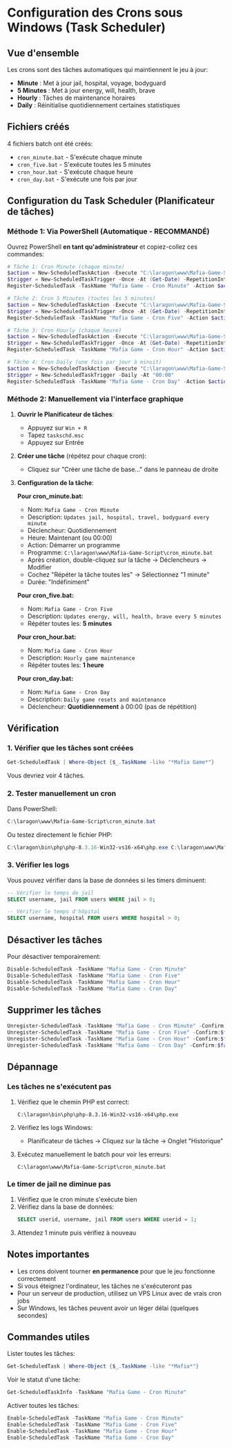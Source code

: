 # Configuration des Crons sous Windows (Task Scheduler)

## Vue d'ensemble

Les crons sont des tâches automatiques qui maintiennent le jeu à jour:
- **Minute** : Met à jour jail, hospital, voyage, bodyguard
- **5 Minutes** : Met à jour energy, will, health, brave
- **Hourly** : Tâches de maintenance horaires
- **Daily** : Réinitialise quotidiennement certaines statistiques

## Fichiers créés

4 fichiers batch ont été créés:
- `cron_minute.bat` - S'exécute chaque minute
- `cron_five.bat` - S'exécute toutes les 5 minutes
- `cron_hour.bat` - S'exécute chaque heure
- `cron_day.bat` - S'exécute une fois par jour

## Configuration du Task Scheduler (Planificateur de tâches)

### Méthode 1: Via PowerShell (Automatique - RECOMMANDÉ)

Ouvrez PowerShell **en tant qu'administrateur** et copiez-collez ces commandes:

```powershell
# Tâche 1: Cron Minute (chaque minute)
$action = New-ScheduledTaskAction -Execute "C:\laragon\www\Mafia-Game-Script\cron_minute.bat"
$trigger = New-ScheduledTaskTrigger -Once -At (Get-Date) -RepetitionInterval (New-TimeSpan -Minutes 1) -RepetitionDuration ([TimeSpan]::MaxValue)
Register-ScheduledTask -TaskName "Mafia Game - Cron Minute" -Action $action -Trigger $trigger -Description "Updates jail, hospital, travel, bodyguard every minute"

# Tâche 2: Cron 5 Minutes (toutes les 5 minutes)
$action = New-ScheduledTaskAction -Execute "C:\laragon\www\Mafia-Game-Script\cron_five.bat"
$trigger = New-ScheduledTaskTrigger -Once -At (Get-Date) -RepetitionInterval (New-TimeSpan -Minutes 5) -RepetitionDuration ([TimeSpan]::MaxValue)
Register-ScheduledTask -TaskName "Mafia Game - Cron Five" -Action $action -Trigger $trigger -Description "Updates energy, will, health, brave every 5 minutes"

# Tâche 3: Cron Hourly (chaque heure)
$action = New-ScheduledTaskAction -Execute "C:\laragon\www\Mafia-Game-Script\cron_hour.bat"
$trigger = New-ScheduledTaskTrigger -Once -At (Get-Date) -RepetitionInterval (New-TimeSpan -Hours 1) -RepetitionDuration ([TimeSpan]::MaxValue)
Register-ScheduledTask -TaskName "Mafia Game - Cron Hour" -Action $action -Trigger $trigger -Description "Hourly game maintenance"

# Tâche 4: Cron Daily (une fois par jour à minuit)
$action = New-ScheduledTaskAction -Execute "C:\laragon\www\Mafia-Game-Script\cron_day.bat"
$trigger = New-ScheduledTaskTrigger -Daily -At "00:00"
Register-ScheduledTask -TaskName "Mafia Game - Cron Day" -Action $action -Trigger $trigger -Description "Daily game resets and maintenance"
```

### Méthode 2: Manuellement via l'interface graphique

1. **Ouvrir le Planificateur de tâches**:
   - Appuyez sur `Win + R`
   - Tapez `taskschd.msc`
   - Appuyez sur Entrée

2. **Créer une tâche** (répétez pour chaque cron):
   - Cliquez sur "Créer une tâche de base..." dans le panneau de droite
   
3. **Configuration de la tâche**:
   
   **Pour cron_minute.bat:**
   - Nom: `Mafia Game - Cron Minute`
   - Description: `Updates jail, hospital, travel, bodyguard every minute`
   - Déclencheur: Quotidiennement
   - Heure: Maintenant (ou 00:00)
   - Action: Démarrer un programme
   - Programme: `C:\laragon\www\Mafia-Game-Script\cron_minute.bat`
   - Après création, double-cliquez sur la tâche → Déclencheurs → Modifier
   - Cochez "Répéter la tâche toutes les" → Sélectionnez "1 minute"
   - Durée: "Indéfiniment"
   
   **Pour cron_five.bat:**
   - Nom: `Mafia Game - Cron Five`
   - Description: `Updates energy, will, health, brave every 5 minutes`
   - Répéter toutes les: **5 minutes**
   
   **Pour cron_hour.bat:**
   - Nom: `Mafia Game - Cron Hour`
   - Description: `Hourly game maintenance`
   - Répéter toutes les: **1 heure**
   
   **Pour cron_day.bat:**
   - Nom: `Mafia Game - Cron Day`
   - Description: `Daily game resets and maintenance`
   - Déclencheur: **Quotidiennement** à 00:00 (pas de répétition)

## Vérification

### 1. Vérifier que les tâches sont créées

```powershell
Get-ScheduledTask | Where-Object {$_.TaskName -like "*Mafia Game*"}
```

Vous devriez voir 4 tâches.

### 2. Tester manuellement un cron

Dans PowerShell:
```powershell
C:\laragon\www\Mafia-Game-Script\cron_minute.bat
```

Ou testez directement le fichier PHP:
```powershell
C:\laragon\bin\php\php-8.3.16-Win32-vs16-x64\php.exe C:\laragon\www\Mafia-Game-Script\cron_run_minute.php
```

### 3. Vérifier les logs

Vous pouvez vérifier dans la base de données si les timers diminuent:
```sql
-- Vérifier le temps de jail
SELECT username, jail FROM users WHERE jail > 0;

-- Vérifier le temps d'hôpital
SELECT username, hospital FROM users WHERE hospital > 0;
```

## Désactiver les tâches

Pour désactiver temporairement:
```powershell
Disable-ScheduledTask -TaskName "Mafia Game - Cron Minute"
Disable-ScheduledTask -TaskName "Mafia Game - Cron Five"
Disable-ScheduledTask -TaskName "Mafia Game - Cron Hour"
Disable-ScheduledTask -TaskName "Mafia Game - Cron Day"
```

## Supprimer les tâches

```powershell
Unregister-ScheduledTask -TaskName "Mafia Game - Cron Minute" -Confirm:$false
Unregister-ScheduledTask -TaskName "Mafia Game - Cron Five" -Confirm:$false
Unregister-ScheduledTask -TaskName "Mafia Game - Cron Hour" -Confirm:$false
Unregister-ScheduledTask -TaskName "Mafia Game - Cron Day" -Confirm:$false
```

## Dépannage

### Les tâches ne s'exécutent pas

1. Vérifiez que le chemin PHP est correct:
   ```
   C:\laragon\bin\php\php-8.3.16-Win32-vs16-x64\php.exe
   ```

2. Vérifiez les logs Windows:
   - Planificateur de tâches → Cliquez sur la tâche → Onglet "Historique"

3. Exécutez manuellement le batch pour voir les erreurs:
   ```
   C:\laragon\www\Mafia-Game-Script\cron_minute.bat
   ```

### Le timer de jail ne diminue pas

1. Vérifiez que le cron minute s'exécute bien
2. Vérifiez dans la base de données:
   ```sql
   SELECT userid, username, jail FROM users WHERE userid = 1;
   ```
3. Attendez 1 minute puis vérifiez à nouveau

## Notes importantes

- Les crons doivent tourner **en permanence** pour que le jeu fonctionne correctement
- Si vous éteignez l'ordinateur, les tâches ne s'exécuteront pas
- Pour un serveur de production, utilisez un VPS Linux avec de vrais cron jobs
- Sur Windows, les tâches peuvent avoir un léger délai (quelques secondes)

## Commandes utiles

Lister toutes les tâches:
```powershell
Get-ScheduledTask | Where-Object {$_.TaskName -like "*Mafia*"}
```

Voir le statut d'une tâche:
```powershell
Get-ScheduledTaskInfo -TaskName "Mafia Game - Cron Minute"
```

Activer toutes les tâches:
```powershell
Enable-ScheduledTask -TaskName "Mafia Game - Cron Minute"
Enable-ScheduledTask -TaskName "Mafia Game - Cron Five"
Enable-ScheduledTask -TaskName "Mafia Game - Cron Hour"
Enable-ScheduledTask -TaskName "Mafia Game - Cron Day"
```
